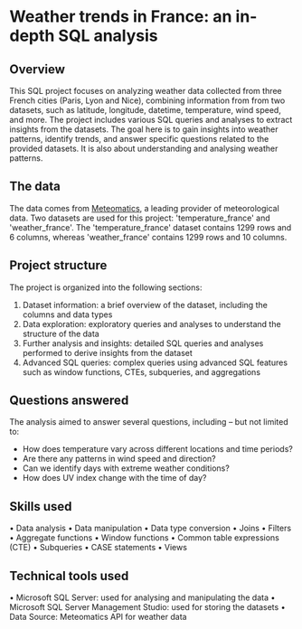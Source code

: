 # Weather trends in France: an in-depth SQL analysis


## Overview
This SQL project focuses on analyzing weather data collected from three French cities (Paris, Lyon and Nice), combining information from from two datasets, such as latitude, longitude, 
datetime, temperature, wind speed, and more. 
The project includes various SQL queries and analyses to extract insights from the datasets. 
The goal here is to gain insights into weather patterns, identify trends, and answer specific questions related to the provided datasets. It is also about understanding and analysing 
weather patterns.

## The data
The data comes from [Meteomatics](https://www.meteomatics.com/), a leading provider of meteorological data. Two datasets are used for this project: 'temperature_france' and 'weather_france'.
The 'temperature_france' dataset contains 1299 rows and 6 columns, whereas 'weather_france' contains 1299 rows and 10 columns.

## Project structure
The project is organized into the following sections:
1.	Dataset information: a brief overview of the dataset, including the columns and data types
2.	Data exploration: exploratory queries and analyses to understand the structure of the data
3.	Further analysis and insights: detailed SQL queries and analyses performed to derive insights from the dataset
4.	Advanced SQL queries: complex queries using advanced SQL features such as window functions, CTEs, subqueries, and aggregations

## Questions answered
The analysis aimed to answer several questions, including – but not limited to:
- How does temperature vary across different locations and time periods?
- Are there any patterns in wind speed and direction?
- Can we identify days with extreme weather conditions?
- How does UV index change with the time of day?

## Skills used
•	Data analysis
•	Data manipulation
•	Data type conversion
•	Joins
•	Filters
•	Aggregate functions
•	Window functions
•	Common table expressions (CTE)
•	Subqueries
•	CASE statements
•	Views

## Technical tools used
• Microsoft SQL Server: used for analysing and manipulating the data
• Microsoft SQL Server Management Studio: used for storing the datasets
•	Data Source: Meteomatics API for weather data
